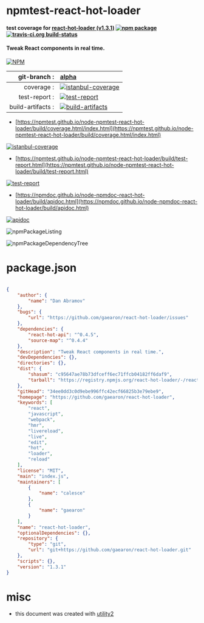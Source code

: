 # npmtest-react-hot-loader

#### test coverage for  [react-hot-loader (v1.3.1)](https://github.com/gaearon/react-hot-loader)  [![npm package](https://img.shields.io/npm/v/npmtest-react-hot-loader.svg?style=flat-square)](https://www.npmjs.org/package/npmtest-react-hot-loader) [![travis-ci.org build-status](https://api.travis-ci.org/npmtest/node-npmtest-react-hot-loader.svg)](https://travis-ci.org/npmtest/node-npmtest-react-hot-loader)

#### Tweak React components in real time.

[![NPM](https://nodei.co/npm/react-hot-loader.png?downloads=true&downloadRank=true&stars=true)](https://www.npmjs.com/package/react-hot-loader)

| git-branch : | [alpha](https://github.com/npmtest/node-npmtest-react-hot-loader/tree/alpha)|
|--:|:--|
| coverage : | [![istanbul-coverage](https://npmtest.github.io/node-npmtest-react-hot-loader/build/coverage.badge.svg)](https://npmtest.github.io/node-npmtest-react-hot-loader/build/coverage.html/index.html)|
| test-report : | [![test-report](https://npmtest.github.io/node-npmtest-react-hot-loader/build/test-report.badge.svg)](https://npmtest.github.io/node-npmtest-react-hot-loader/build/test-report.html)|
| build-artifacts : | [![build-artifacts](https://npmtest.github.io/node-npmtest-react-hot-loader/glyphicons_144_folder_open.png)](https://github.com/npmtest/node-npmtest-react-hot-loader/tree/gh-pages/build)|

- [https://npmtest.github.io/node-npmtest-react-hot-loader/build/coverage.html/index.html](https://npmtest.github.io/node-npmtest-react-hot-loader/build/coverage.html/index.html)

[![istanbul-coverage](https://npmtest.github.io/node-npmtest-react-hot-loader/build/screenCapture.buildCi.browser.%252Ftmp%252Fbuild%252Fcoverage.lib.html.png)](https://npmtest.github.io/node-npmtest-react-hot-loader/build/coverage.html/index.html)

- [https://npmtest.github.io/node-npmtest-react-hot-loader/build/test-report.html](https://npmtest.github.io/node-npmtest-react-hot-loader/build/test-report.html)

[![test-report](https://npmtest.github.io/node-npmtest-react-hot-loader/build/screenCapture.buildCi.browser.%252Ftmp%252Fbuild%252Ftest-report.html.png)](https://npmtest.github.io/node-npmtest-react-hot-loader/build/test-report.html)

- [https://npmdoc.github.io/node-npmdoc-react-hot-loader/build/apidoc.html](https://npmdoc.github.io/node-npmdoc-react-hot-loader/build/apidoc.html)

[![apidoc](https://npmdoc.github.io/node-npmdoc-react-hot-loader/build/screenCapture.buildCi.browser.%252Ftmp%252Fbuild%252Fapidoc.html.png)](https://npmdoc.github.io/node-npmdoc-react-hot-loader/build/apidoc.html)

![npmPackageListing](https://npmtest.github.io/node-npmtest-react-hot-loader/build/screenCapture.npmPackageListing.svg)

![npmPackageDependencyTree](https://npmtest.github.io/node-npmtest-react-hot-loader/build/screenCapture.npmPackageDependencyTree.svg)



# package.json

```json

{
    "author": {
        "name": "Dan Abramov"
    },
    "bugs": {
        "url": "https://github.com/gaearon/react-hot-loader/issues"
    },
    "dependencies": {
        "react-hot-api": "^0.4.5",
        "source-map": "^0.4.4"
    },
    "description": "Tweak React components in real time.",
    "devDependencies": {},
    "directories": {},
    "dist": {
        "shasum": "c95647ae78b73dfceff6ec71ffcb04182ff6daf9",
        "tarball": "https://registry.npmjs.org/react-hot-loader/-/react-hot-loader-1.3.1.tgz"
    },
    "gitHead": "34ee0dd3c0d9ebe996ffc42ecf66825b3e79ebe9",
    "homepage": "https://github.com/gaearon/react-hot-loader",
    "keywords": [
        "react",
        "javascript",
        "webpack",
        "hmr",
        "livereload",
        "live",
        "edit",
        "hot",
        "loader",
        "reload"
    ],
    "license": "MIT",
    "main": "index.js",
    "maintainers": [
        {
            "name": "calesce"
        },
        {
            "name": "gaearon"
        }
    ],
    "name": "react-hot-loader",
    "optionalDependencies": {},
    "repository": {
        "type": "git",
        "url": "git+https://github.com/gaearon/react-hot-loader.git"
    },
    "scripts": {},
    "version": "1.3.1"
}
```



# misc
- this document was created with [utility2](https://github.com/kaizhu256/node-utility2)
